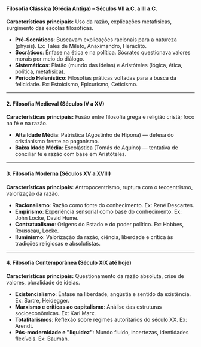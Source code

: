 #### **Filosofia Clássica (Grécia Antiga) – Séculos VII a.C. a III a.C.**

**Características principais:** Uso da razão, explicações metafísicas, surgimento das escolas filosóficas.

- **Pré-Socráticos**: Buscavam explicações racionais para a natureza (physis). Ex: Tales de Mileto, Anaximandro, Heráclito.
- **Socráticos**: Ênfase na ética e na política. Sócrates questionava valores morais por meio do diálogo.
- **Sistemáticos**: Platão (mundo das ideias) e Aristóteles (lógica, ética, política, metafísica).
- **Período Helenístico**: Filosofias práticas voltadas para a busca da felicidade. Ex: Estoicismo, Epicurismo, Ceticismo.

---

#### **2. Filosofia Medieval (Séculos IV a XV)**

**Características principais:** Fusão entre filosofia grega e religião cristã; foco na fé e na razão.

- **Alta Idade Média**: Patrística (Agostinho de Hipona) — defesa do cristianismo frente ao paganismo.
- **Baixa Idade Média**: Escolástica (Tomás de Aquino) — tentativa de conciliar fé e razão com base em Aristóteles.

---

#### **3. Filosofia Moderna (Séculos XV a XVIII)**

**Características principais:** Antropocentrismo, ruptura com o teocentrismo, valorização da razão.

- **Racionalismo**: Razão como fonte do conhecimento. Ex: René Descartes.
- **Empirismo**: Experiência sensorial como base do conhecimento. Ex: John Locke, David Hume.
- **Contratualismo**: Origens do Estado e do poder político. Ex: Hobbes, Rousseau, Locke.
- **Iluminismo**: Valorização da razão, ciência, liberdade e crítica às tradições religiosas e absolutistas.

---

#### **4. Filosofia Contemporânea (Século XIX até hoje)**

**Características principais:** Questionamento da razão absoluta, crise de valores, pluralidade de ideias.

- **Existencialismo**: Ênfase na liberdade, angústia e sentido da existência. Ex: Sartre, Heidegger.
- **Marxismo e críticas ao capitalismo**: Análise das estruturas socioeconômicas. Ex: Karl Marx.
- **Totalitarismos**: Reflexão sobre regimes autoritários do século XX. Ex: Arendt.
- **Pós-modernidade e "liquidez"**: Mundo fluido, incertezas, identidades flexíveis. Ex: Bauman.